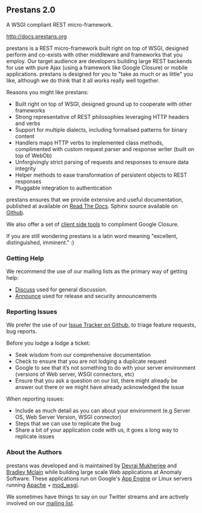 ## Prestans 2.0

A WSGI compliant REST micro-framework.

http://docs.prestans.org

prestans is a REST micro-framework built right on top of WSGI, designed perform and co-exists with other middleware and frameworks that you employ. Our target audience are developers building large REST backends for use with pure Ajax (using a framework like Google Closure) or mobile applications. prestans is designed for you to "take as much or as little" you like, although we do think that it all works really well together.

Reasons you might like prestans:

* Built right on top of WSGI, designed ground up to cooperate with other frameworks
* Strong representative of REST philosophies leveraging HTTP headers and verbs
* Support for multiple dialects, including formalised patterns for binary content 
* Handlers maps HTTP verbs to implemented class methods, complimented  with custom request parser and response writer (built on top of WebOb)
* Unforgivingly strict parsing of requests and responses to ensure data integrity
* Helper methods to ease transformation of persistent objects to REST responses
* Pluggable integration to authentication

prestans ensures that we provide extensive and useful documentation, published at available on [Read The Docs](http://docs.prestans.org "prestans documentation"). Sphinx source available on [Github](http://github.com/prestans/prestans-docs/ "Docs source").

We also offer a set of [client side tools](https://github.com/prestans/prestans-client/ "prestans client") to compliment Google Closure.

If you are still wondering prestans is a latin word meaning "excellent, distinguished, imminent." :)

### Getting Help

We recommend the use of our mailing lists as the primary way of getting help:

* [Discuss](http://groups.google.com/group/prestans-discuss "Discuss") used for general discussion.
* [Announce](http://groups.google.com/group/prestans-announce "Announce") used for release and security announcements


### Reporting Issues

We prefer the use of our [Issue Tracker on Github](https://github.com/prestans/prestans/issues "Issue Tracker"), to triage feature requests, bug reports.

Before you lodge a lodge a ticket:

* Seek wisdom from our comprehensive documentation
* Check to ensure that you are not lodging a duplicate request
* Google to see that it’s not something to do with your server environment (versions of Web server, WSGI connectors, etc)
* Ensure that you ask a question on our list, there might already be answer out there or we might have already acknowledged the issue

When reporting issues:

* Include as much detail as you can about your environment (e.g Server OS, Web Server Version, WSGI connector)
* Steps that we can use to replicate the bug
* Share a bit of your application code with us, it goes a long way to replicate issues


### About the Authors

prestans was developed and is maintained by [Devraj Mukherjee](http://twitter.com/mdevraj "Devraj Mukherjee on Twitter") and [Bradley Mclain](http://twitter.com/bradley_mclain "Brad Mclain on Twitter") while building large scale Web applications at Anomaly Software. These applications run on  Google's [App Engine](https://developers.google.com/appengine/ "Google AppEngine web site") or Linux servers running [Apache](http://httpd.apache.org "Apache official homepage") + [mod_wsgi](https://github.com/GrahamDumpleton/mod_wsgi "mod_wsgi on Github").

We sometimes have things to say on our Twitter streams and are actively involved on our [mailing list](http://groups.google.com/group/prestans-discuss "Discuss").


